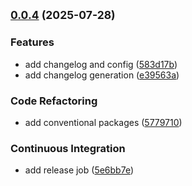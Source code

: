 ## <small>[0.0.4](https://github.com/Clarchik/release-scripts/compare/v0.0.3...v0.0.4) (2025-07-28)</small>

### Features

- add changelog and config ([583d17b](https://github.com/Clarchik/release-scripts/commit/583d17bcb489436496e2624829769747923b9b92))
- add changelog generation ([e39563a](https://github.com/Clarchik/release-scripts/commit/e39563a42aadde7bd9d5a71fcb97ac45b84e4ae7))

### Code Refactoring

- add conventional packages ([5779710](https://github.com/Clarchik/release-scripts/commit/5779710bd5c6ab3d9547794aa0986698b817bce8))

### Continuous Integration

- add release job ([5e6bb7e](https://github.com/Clarchik/release-scripts/commit/5e6bb7e4658dca0d9cbdb692ca239aa2220b96d4))
